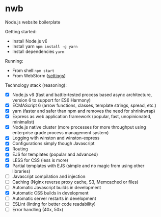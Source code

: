# nwb
Node.js website boilerplate

Getting started:

- Install Node.js v6
- Install yarn `npm install -g yarn`
- Install dependencies `yarn`

Running:

- From shell `npm start`
- From WebStorm ([settings](https://cloud.githubusercontent.com/assets/3115942/23690339/290c0450-03c1-11e7-90cf-40bad11da836.png))

Technology stack (reasoning):

- [x] Node.js v6 (fast and battle-tested process based async architecture, version 6 to support for ES6 Harmony)
- [x] ECMAScript 6 (arrow functions, classes, template strings, spread, etc.)
- [x] yarn (faster and safer than npm and removes the need for shrinkwrap)
- [x] Express as web application framework (popular, fast, unopinionated, minimalist)
- [x] Node.js native cluster (more processes for more throughput using enterprise grade process management system)
- [x] Logging with winston and winston-express
- [x] Configurations simply though Javascript
- [x] Routing
- [x] EJS for templates (popular and advanced)
- [x] LESS for CSS (less is more)
- [x] Partial templates with EJS (simple and no magic from using other libraries)
- [ ] Javascript compilation and injection
- [ ] Caching (Nginx reverse proxy cache, S3, Memcached or files)
- [ ] Automatic Javascript builds in development
- [x] Automatic CSS builds in development
- [ ] Automatic server restarts in development
- [ ] ESLint (linting for better code readability)
- [ ] Error handling (40x, 50x)
